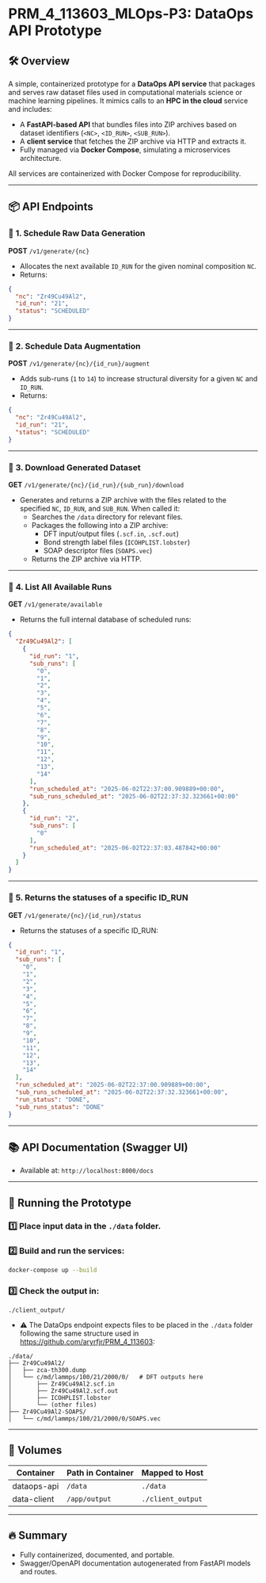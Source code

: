 # PRM_4_113603_MLOps-P3: DataOps API Prototype

## 🛠 Overview

A simple, containerized prototype for a **DataOps API service** that packages and serves raw dataset files used in computational materials science or machine learning pipelines. It mimics calls to an **HPC in the cloud** service and includes:

- A **FastAPI-based API** that bundles files into ZIP archives based on dataset identifiers (`<NC>`, `<ID_RUN>`, `<SUB_RUN>`).
- A **client service** that fetches the ZIP archive via HTTP and extracts it.
- Fully managed via **Docker Compose**, simulating a microservices architecture.

All services are containerized with Docker Compose for reproducibility.

---

## 📦 API Endpoints

### 🔸 **1. Schedule Raw Data Generation**
**POST** `/v1/generate/{nc}`

- Allocates the next available `ID_RUN` for the given nominal composition `NC`.
- Returns:
```json
{
  "nc": "Zr49Cu49Al2",
  "id_run": "21",
  "status": "SCHEDULED"
}
```

---

### 🔸 **2. Schedule Data Augmentation**
**POST** `/v1/generate/{nc}/{id_run}/augment`

- Adds sub-runs (`1` to `14`) to increase structural diversity for a given `NC` and `ID_RUN`.
- Returns:
```json
{
  "nc": "Zr49Cu49Al2",
  "id_run": "21",
  "status": "SCHEDULED"
}
```

---

### 🔸 **3. Download Generated Dataset**
**GET** `/v1/generate/{nc}/{id_run}/{sub_run}/download`

- Generates and returns a ZIP archive with the files related to the specified `NC`, `ID_RUN`, and `SUB_RUN`. When called it:
  - Searches the `/data` directory for relevant files.
  - Packages the following into a ZIP archive:
    - DFT input/output files (`.scf.in`, `.scf.out`)
    - Bond strength label files (`ICOHPLIST.lobster`)
    - SOAP descriptor files (`SOAPS.vec`)
  - Returns the ZIP archive via HTTP.

---

### 🔸 **4. List All Available Runs**
**GET** `/v1/generate/available`

- Returns the full internal database of scheduled runs:
```json
{
  "Zr49Cu49Al2": [
    {
      "id_run": "1",
      "sub_runs": [
        "0",
        "1",
        "2",
        "3",
        "4",
        "5",
        "6",
        "7",
        "8",
        "9",
        "10",
        "11",
        "12",
        "13",
        "14"
      ],
      "run_scheduled_at": "2025-06-02T22:37:00.909889+00:00",
      "sub_runs_scheduled_at": "2025-06-02T22:37:32.323661+00:00"
    },
    {
      "id_run": "2",
      "sub_runs": [
        "0"
      ],
      "run_scheduled_at": "2025-06-02T22:37:03.487842+00:00"
    }
  ]
}
```

---

### 🔸 **5. Returns the statuses of a specific ID_RUN**
**GET** `/v1/generate/{nc}/{id_run}/status`

- Returns the statuses of a specific ID_RUN:
```json
{
  "id_run": "1",
  "sub_runs": [
    "0",
    "1",
    "2",
    "3",
    "4",
    "5",
    "6",
    "7",
    "8",
    "9",
    "10",
    "11",
    "12",
    "13",
    "14"
  ],
  "run_scheduled_at": "2025-06-02T22:37:00.909889+00:00",
  "sub_runs_scheduled_at": "2025-06-02T22:37:32.323661+00:00",
  "run_status": "DONE",
  "sub_runs_status": "DONE"
}
```

---

## 📚 API Documentation (Swagger UI)
- Available at: `http://localhost:8000/docs`

---

## 🚀 Running the Prototype

### 1️⃣ Place input data in the `./data` folder.

### 2️⃣ Build and run the services:
```bash
docker-compose up --build
```

### 3️⃣ Check the output in:
```
./client_output/
```

- ⚠️ The DataOps endpoint expects files to be placed in the `./data` folder following the same structure used in https://github.com/aryrfjr/PRM_4_113603:
```
./data/
├── Zr49Cu49Al2/
│   ├── zca-th300.dump
│   └── c/md/lammps/100/21/2000/0/   # DFT outputs here
│       ├── Zr49Cu49Al2.scf.in
│       ├── Zr49Cu49Al2.scf.out
│       ├── ICOHPLIST.lobster
│       └── (other files)
├── Zr49Cu49Al2-SOAPS/
│   └── c/md/lammps/100/21/2000/0/SOAPS.vec
```

---

## 📂 Volumes
| Container      | Path in Container | Mapped to Host         |
|----------------|--------------------|------------------------|
| dataops-api    | `/data`            | `./data`               |
| data-client    | `/app/output`      | `./client_output`      |

---

## 🔥 Summary
- Fully containerized, documented, and portable.
- Swagger/OpenAPI documentation autogenerated from FastAPI models and routes.
